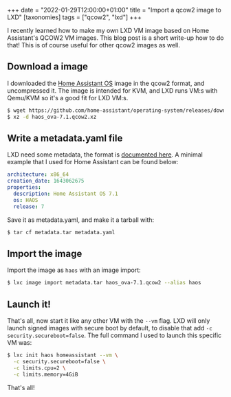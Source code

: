 +++
date = "2022-01-29T12:00:00+01:00"
title = "Import a qcow2 image to LXD"
[taxonomies]
tags = ["qcow2", "lxd"]
+++

I recently learned how to make my own LXD VM image based on Home Assistant's QCOW2 VM images. This blog post is a short write-up how to do that! This is of course useful for other qcow2 images as well.

## Download a image

I downloaded the [Home Assistant OS](https://www.home-assistant.io/installation/linux) image in the qcow2 format, and uncompressed it. The image is intended for KVM, and LXD runs VM:s with Qemu/KVM so it's a good fit for LXD VM:s.

```sh
$ wget https://github.com/home-assistant/operating-system/releases/download/7.1/haos_ova-7.1.qcow2.xz
$ xz -d haos_ova-7.1.qcow2.xz
```

## Write a metadata.yaml file

LXD need some metadata, the format is [documented here](https://linuxcontainers.org/lxd/docs/master/image-handling/#image-format). A minimal example that I used for Home Assistant can be found below:

```yaml
architecture: x86_64
creation_date: 1643062675
properties:
  description: Home Assistant OS 7.1
  os: HAOS
  release: 7
```

Save it as metadata.yaml, and make it a tarball with:

```sh
$ tar cf metadata.tar metadata.yaml
```

## Import the image

Import the image as `haos` with an image import:

```sh
$ lxc image import metadata.tar haos_ova-7.1.qcow2 --alias haos
```

## Launch it!

That's all, now start it like any other VM with the `--vm` flag. LXD will only launch signed images with secure boot by default, to disable that add `-c security.secureboot=false`. The full command I used to launch this specific VM was:

```sh
$ lxc init haos homeassistant --vm \
  -c security.secureboot=false \
  -c limits.cpu=2 \
  -c limits.memory=4GiB
```

That's all!
